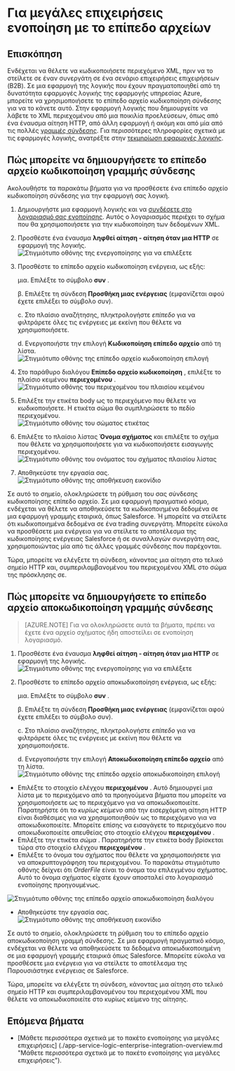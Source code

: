 <properties
    pageTitle="Μάθετε πώς να κωδικοποιήσετε ή να αποκωδικοποιείτε επίπεδο αρχείων με τις εφαρμογές του πακέτου ενοποίησης για μεγάλες επιχειρήσεις και λογική | Microsoft Azure εφαρμογής υπηρεσίας | Microsoft Azure"
    description="Χρησιμοποιήστε τις δυνατότητες του πακέτου ενοποίησης για μεγάλες επιχειρήσεις και λογική εφαρμογές να κωδικοποιήσετε ή να αποκωδικοποιείτε επίπεδο αρχείων"
    services="app-service\logic"
    documentationCenter=".net,nodejs,java"
    authors="msftman"
    manager="erikre"
    editor="cgronlun"/>

<tags 
    ms.service="logic-apps" 
    ms.workload="integration" 
    ms.tgt_pltfrm="na" 
    ms.devlang="na" 
    ms.topic="article" 
    ms.date="07/08/2016" 
    ms.author="deonhe"/>

# <a name="enterprise-integration-with-flat-files"></a>Για μεγάλες επιχειρήσεις ενοποίηση με το επίπεδο αρχείων

## <a name="overview"></a>Επισκόπηση

Ενδέχεται να θέλετε να κωδικοποιήσετε περιεχόμενο XML, πριν να το στείλετε σε έναν συνεργάτη σε ένα σενάριο επιχειρήσεις επιχειρήσεων (B2B). Σε μια εφαρμογή της λογικής που έχουν πραγματοποιηθεί από τη δυνατότητα εφαρμογές λογικής της εφαρμογής υπηρεσίας Azure, μπορείτε να χρησιμοποιήσετε το επίπεδο αρχείο κωδικοποίηση σύνδεσης για να το κάνετε αυτό. Στην εφαρμογή λογικής που δημιουργείτε να λάβετε το XML περιεχομένου από μια ποικιλία προελεύσεων, όπως από ένα έναυσμα αίτηση HTTP, από άλλη εφαρμογή ή ακόμη και από μία από τις πολλές [γραμμές σύνδεσης](../connectors/apis-list.md). Για περισσότερες πληροφορίες σχετικά με τις εφαρμογές λογικής, ανατρέξτε στην [τεκμηρίωση εφαρμογές λογικής](./app-service-logic-what-are-logic-apps.md "Μάθετε περισσότερα σχετικά με τις εφαρμογές λογικής").  

## <a name="how-to-create-the-flat-file-encoding-connector"></a>Πώς μπορείτε να δημιουργήσετε το επίπεδο αρχείο κωδικοποίηση γραμμής σύνδεσης

Ακολουθήστε τα παρακάτω βήματα για να προσθέσετε ένα επίπεδο αρχείο κωδικοποίηση σύνδεσης για την εφαρμογή σας λογική.

1. Δημιουργήστε μια εφαρμογή λογικής και να [συνδέσετε στο λογαριασμό σας ενοποίησης](./app-service-logic-enterprise-integration-accounts.md "Μάθετε πώς να σύνδεση ενός λογαριασμού ενοποίησης σε μια εφαρμογή λογικής"). Αυτός ο λογαριασμός περιέχει το σχήμα που θα χρησιμοποιήσετε για την κωδικοποίηση των δεδομένων XML.  
2. Προσθέστε ένα έναυσμα **ληφθεί αίτηση - αίτηση όταν μια HTTP** σε εφαρμογή της λογικής.  
![Στιγμιότυπο οθόνης της ενεργοποίησης για να επιλέξετε](./media/app-service-logic-enterprise-integration-flatfile/flatfile-1.png)    
3. Προσθέστε το επίπεδο αρχείο κωδικοποίηση ενέργεια, ως εξής:

    μια. Επιλέξτε το σύμβολο **συν** .

    β. Επιλέξτε τη σύνδεση **Προσθήκη μιας ενέργειας** (εμφανίζεται αφού έχετε επιλέξει το σύμβολο συν).

    c. Στο πλαίσιο αναζήτησης, πληκτρολογήστε *επίπεδο* για να φιλτράρετε όλες τις ενέργειες με εκείνη που θέλετε να χρησιμοποιήσετε.

    d. Ενεργοποιήστε την επιλογή **Κωδικοποίηση επίπεδο αρχείο** από τη λίστα.   
![Στιγμιότυπο οθόνης της επίπεδο αρχείο κωδικοποίηση επιλογή](./media/app-service-logic-enterprise-integration-flatfile/flatfile-2.png)   
4. Στο παράθυρο διαλόγου **Επίπεδο αρχείο κωδικοποίηση** , επιλέξτε το πλαίσιο κειμένου **περιεχομένου** .  
![Στιγμιότυπο οθόνης του περιεχομένου του πλαισίου κειμένου](./media/app-service-logic-enterprise-integration-flatfile/flatfile-3.png)  
5. Επιλέξτε την ετικέτα body ως το περιεχόμενο που θέλετε να κωδικοποιήσετε. Η ετικέτα σώμα θα συμπληρώσετε το πεδίο περιεχομένου.     
![Στιγμιότυπο οθόνης του σώματος ετικέτας](./media/app-service-logic-enterprise-integration-flatfile/flatfile-4.png)  
6. Επιλέξτε το πλαίσιο λίστας **Όνομα σχήματος** και επιλέξτε το σχήμα που θέλετε να χρησιμοποιήσετε για να κωδικοποιήσετε εισαγωγής περιεχομένου.    
![Στιγμιότυπο οθόνης του ονόματος του σχήματος πλαισίου λίστας](./media/app-service-logic-enterprise-integration-flatfile/flatfile-5.png)  
7. Αποθηκεύστε την εργασία σας.   
![Στιγμιότυπο οθόνης της αποθήκευση εικονίδιο](./media/app-service-logic-enterprise-integration-flatfile/flatfile-6.png)  

Σε αυτό το σημείο, ολοκληρώσετε τη ρύθμιση του σας σύνδεσης κωδικοποίησης επίπεδο αρχείο. Σε μια εφαρμογή πραγματικό κόσμο, ενδέχεται να θέλετε να αποθηκεύσετε τα κωδικοποιημένα δεδομένα σε μια εφαρμογή γραμμής εταιρικά, όπως Salesforce. Ή μπορείτε να στείλετε ότι κωδικοποιημένα δεδομένα σε ένα trading συνεργάτη. Μπορείτε εύκολα να προσθέσετε μια ενέργεια για να στείλετε το αποτέλεσμα της κωδικοποίησης ενέργειας Salesforce ή σε συναλλαγών συνεργάτη σας, χρησιμοποιώντας μία από τις άλλες γραμμές σύνδεσης που παρέχονται.

Τώρα, μπορείτε να ελέγξετε τη σύνδεση, κάνοντας μια αίτηση στο τελικό σημείο HTTP και, συμπεριλαμβανομένου του περιεχομένου XML στο σώμα της πρόσκλησης σε.  

## <a name="how-to-create-the-flat-file-decoding-connector"></a>Πώς μπορείτε να δημιουργήσετε το επίπεδο αρχείο αποκωδικοποίηση γραμμής σύνδεσης

>[AZURE.NOTE] Για να ολοκληρώσετε αυτά τα βήματα, πρέπει να έχετε ένα αρχείο σχήματος ήδη αποστείλει σε ενοποίηση λογαριασμό.

1. Προσθέστε ένα έναυσμα **ληφθεί αίτηση - αίτηση όταν μια HTTP** σε εφαρμογή της λογικής.  
![Στιγμιότυπο οθόνης της ενεργοποίησης για να επιλέξετε](./media/app-service-logic-enterprise-integration-flatfile/flatfile-1.png)    
2. Προσθέστε το επίπεδο αρχείο αποκωδικοποίηση ενέργεια, ως εξής:

    μια. Επιλέξτε το σύμβολο **συν** .

    β. Επιλέξτε τη σύνδεση **Προσθήκη μιας ενέργειας** (εμφανίζεται αφού έχετε επιλέξει το σύμβολο συν).

    c. Στο πλαίσιο αναζήτησης, πληκτρολογήστε *επίπεδο* για να φιλτράρετε όλες τις ενέργειες με εκείνη που θέλετε να χρησιμοποιήσετε.

    d. Ενεργοποιήστε την επιλογή **Αποκωδικοποίηση επίπεδο αρχείο** από τη λίστα.   
![Στιγμιότυπο οθόνης της επίπεδο αρχείο αποκωδικοποίηση επιλογή](./media/app-service-logic-enterprise-integration-flatfile/flatfile-2.png)   
- Επιλέξτε το στοιχείο ελέγχου **περιεχομένου** . Αυτό δημιουργεί μια λίστα με το περιεχόμενο από τα προηγούμενα βήματα που μπορείτε να χρησιμοποιήσετε ως το περιεχόμενο για να αποκωδικοποιείτε. Παρατηρήστε ότι το *κυρίως κείμενο* από την εισερχόμενη αίτηση HTTP είναι διαθέσιμες για να χρησιμοποιηθούν ως το περιεχόμενο για να αποκωδικοποιείτε. Μπορείτε επίσης να εισαγάγετε το περιεχόμενο που αποκωδικοποιείτε απευθείας στο στοιχείο ελέγχου **περιεχομένου** .     
- Επιλέξτε την ετικέτα *σώμα* . Παρατηρήστε την ετικέτα body βρίσκεται τώρα στο στοιχείο ελέγχου **περιεχομένου** .
- Επιλέξτε το όνομα του σχήματος που θέλετε να χρησιμοποιήσετε για να αποκρυπτογράφηση του περιεχομένου. Το παρακάτω στιγμιότυπο οθόνης δείχνει ότι *OrderFile* είναι το όνομα του επιλεγμένου σχήματος. Αυτό το όνομα σχήματος είχατε έχουν αποσταλεί στο λογαριασμό ενοποίησης προηγουμένως.

 ![Στιγμιότυπο οθόνης της επίπεδο αρχείο αποκωδικοποίηση διαλόγου](./media/app-service-logic-enterprise-integration-flatfile/flatfile-decode-1.png)    
- Αποθηκεύστε την εργασία σας.  
![Στιγμιότυπο οθόνης της αποθήκευση εικονίδιο](./media/app-service-logic-enterprise-integration-flatfile/flatfile-6.png)    

Σε αυτό το σημείο, ολοκληρώσετε τη ρύθμιση του το επίπεδο αρχείο αποκωδικοποίηση γραμμή σύνδεσης. Σε μια εφαρμογή πραγματικό κόσμο, ενδέχεται να θέλετε να αποθηκεύσετε τα δεδομένα αποκωδικοποιημένη σε μια εφαρμογή γραμμής εταιρικά όπως Salesforce. Μπορείτε εύκολα να προσθέσετε μια ενέργεια για να στείλετε το αποτέλεσμα της Παρουσιάστηκε ενέργειας σε Salesforce.

Τώρα, μπορείτε να ελέγξετε τη σύνδεση, κάνοντας μια αίτηση στο τελικό σημείο HTTP και συμπεριλαμβανομένου του περιεχομένου XML που θέλετε να αποκωδικοποιείτε στο κυρίως κείμενο της αίτησης.  

## <a name="next-steps"></a>Επόμενα βήματα
- [Μάθετε περισσότερα σχετικά με το πακέτο ενοποίησης για μεγάλες επιχειρήσεις] (./app-service-logic-enterprise-integration-overview.md "Μάθετε περισσότερα σχετικά με το πακέτο ενοποίησης για μεγάλες επιχειρήσεις").  

